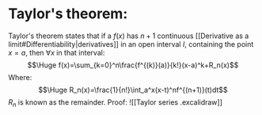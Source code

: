 
# Taylor's theorem:

Taylor's theorem states that if a $f(x)$ has $n+1$ continuous [[Derivative as a limit#Differentiability|derivatives]] in an open interval $I$, containing the point $x=a$, then $\forall x$ in that interval:$$\Huge f(x)=\sum_{k=0}^n\frac{f^{(k)}(a)}{k!}(x-a)^k+R_n(x)$$
Where:$$\Huge R_n(x)=\frac{1}{n!}\int_a^x(x-t)^nf^{(n+1)}(t)dt$$
$R_n$ is known as the remainder. Proof:
![[Taylor series .excalidraw]]
